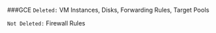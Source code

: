 <!-- post: -->


###GCE
`Deleted:` VM Instances, Disks, Forwarding Rules, Target Pools

`Not Deleted:` Firewall Rules

